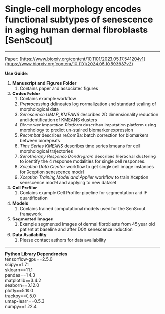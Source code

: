 # Single-cell morphology encodes functional subtypes of senescence in aging human dermal fibroblasts [SenScout]

---
Paper: [https://www.biorxiv.org/content/10.1101/2023.05.17.541204v1](https://www.biorxiv.org/content/10.1101/2024.05.10.593637v2)

**Use Guide**:
1. **Manuscript and Figures Folder** 
   1. Contains paper and associated figures
2. **Codes Folder**
   1. Contains example workflow 
   2. *Preprocessing* delineates log normalization and standard scaling of morphological data
   3. *Senescence UMAP_KMEANS* describes 2D dimensionality reduction and identification of KMEANS clusters
   4. *Biomarker Imputation Platform* describes imputation platform using morphology to predict un-stained biomarker expression
   5. *Recombat* describes reComBat batch correction for biomarkers between biorepeats
   6. *Time Series KMEANS* describes time series kmeans for cell morphological trajectories
   7. *Senotherapy Response Dendrogram* describes hierachal clustering to identify the 4 response modalities for single cell responses.
   8. *Xception Data Creator* workflow to get single cell image instances for Xception senescence model
   9. *Xception Training Model and Applier* workflow to train Xception senescence model and applying to new dataset
3. **Cell Profiler**
   1. Contains example Cell Profiler pipeline for segmentation and IF quantification
4. **Models**
   1. Contains trained computational models used for the SenScout framework
5. **Segmented Images**
   1. Example segmented images of dermal fibroblasts from 45 year old patient at baseline and after DOX senescence induction
6. **Data Availability**
   1. Please contact authors for data availability
   
---
**Python Library Dependencies**\
tensorflow-gpu==2.5.0\
scipy==1.7.1\
sklearn==1.1.1\
pandas==1.4.3\
matplotlib==3.4.2\
seaborn==0.12.0\
plotly==5.10.0\
trackpy==0.5.0\
umap-learn==0.5.3\
numpy==1.22.4
